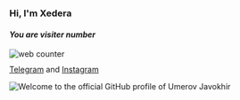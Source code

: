 ### Hi, I'm Xedera

#### ***You are visiter number*** <br>
<img src="https://smallcounter.com/count.php?c_style=1&id=1643173007" border=0 alt="web counter"></a><br><a href="https://smallcounter.com" style="font-size:9px;"><br>
[Telegram](https://t.me/xederrra) and [Instagram](https://www.instagram.com/xederrra)

  ![Welcome to the official GitHub profile of Umerov Javokhir](https://user-images.githubusercontent.com/282759/84682528-c1d5d300-af03-11ea-9bfb-02854ad0cb20.gif)
